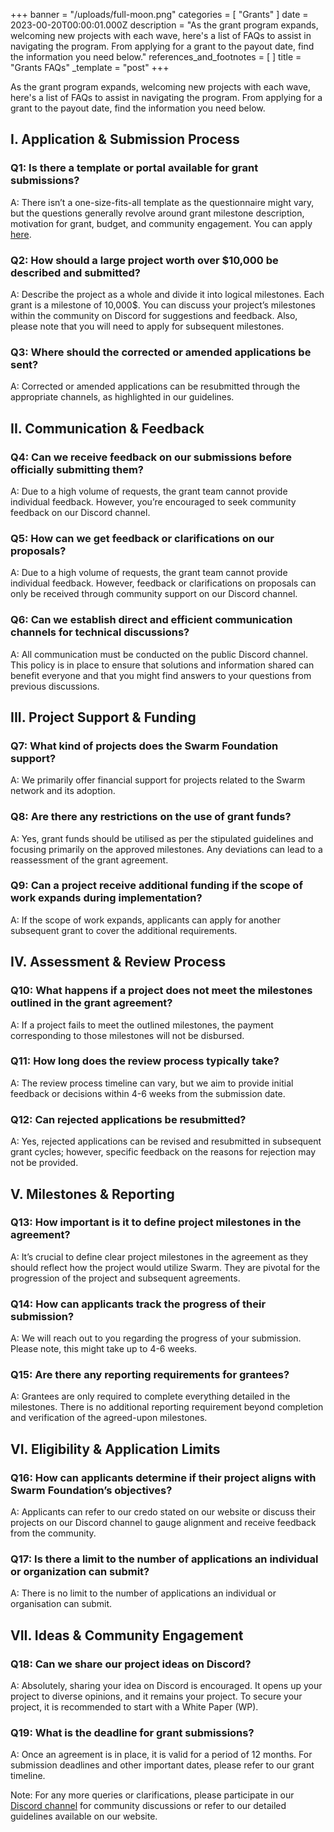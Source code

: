 +++
banner = "/uploads/full-moon.png"
categories = [ "Grants" ]
date = 2023-00-20T00:00:01.000Z
description = "As the grant program expands, welcoming new projects with each wave, here's a list of FAQs to assist in navigating the program. From applying for a grant to the payout date, find the information you need below."
references_and_footnotes = [ ]
title = "Grants FAQs"
_template = "post"
+++


As the grant program expands, welcoming new projects with each wave, here's a list of FAQs to assist in navigating the program. From applying for a grant to the payout date, find the information you need below. 

## I. Application & Submission Process
### Q1: Is there a template or portal available for grant submissions? 
A: There isn’t a one-size-fits-all template as the questionnaire might vary, but the questions generally revolve around grant milestone description, motivation for grant, budget, and community engagement. You can apply [here](https://my.ethswarm.org/grants). 

### Q2: How should a large project worth over $10,000 be described and submitted? 
A: Describe the project as a whole and divide it into logical milestones. Each grant is a milestone of 10,000$. You can discuss your project’s milestones within the community on Discord for suggestions and feedback. Also, please note that you will need to apply for subsequent milestones. 

### Q3: Where should the corrected or amended applications be sent? 
A: Corrected or amended applications can be resubmitted through the appropriate channels, as highlighted in our guidelines.

## II. Communication & Feedback
### Q4: Can we receive feedback on our submissions before officially submitting them? 
A: Due to a high volume of requests, the grant team cannot provide individual feedback. However, you’re encouraged to seek community feedback on our Discord channel.

### Q5: How can we get feedback or clarifications on our proposals? 
A: Due to a high volume of requests, the grant team cannot provide individual feedback. However, feedback or clarifications on proposals can only be received through community support on our Discord channel.

### Q6: Can we establish direct and efficient communication channels for technical discussions? 
A: All communication must be conducted on the public Discord channel. This policy is in place to ensure that solutions and information shared can benefit everyone and that you might find answers to your questions from previous discussions.

## III. Project Support & Funding
### Q7: What kind of projects does the Swarm Foundation support? 
A: We primarily offer financial support for projects related to the Swarm network and its adoption.

### Q8: Are there any restrictions on the use of grant funds? 
A: Yes, grant funds should be utilised as per the stipulated guidelines and focusing primarily on the approved milestones. Any deviations can lead to a reassessment of the grant agreement.

### Q9: Can a project receive additional funding if the scope of work expands during implementation? 
A: If the scope of work expands, applicants can apply for another subsequent grant to cover the additional requirements.

## IV. Assessment & Review Process
### Q10: What happens if a project does not meet the milestones outlined in the grant agreement? 
A: If a project fails to meet the outlined milestones, the payment corresponding to those milestones will not be disbursed.

### Q11: How long does the review process typically take? 
A: The review process timeline can vary, but we aim to provide initial feedback or decisions within  4-6 weeks from the submission date.

### Q12: Can rejected applications be resubmitted? 
A: Yes, rejected applications can be revised and resubmitted in subsequent grant cycles; however, specific feedback on the reasons for rejection may not be provided.

## V. Milestones & Reporting
### Q13: How important is it to define project milestones in the agreement? 
A: It’s crucial to define clear project milestones in the agreement as they should reflect how the project would utilize Swarm. They are pivotal for the progression of the project and subsequent agreements.

### Q14: How can applicants track the progress of their submission? 
A: We will reach out to you regarding the progress of your submission. Please note, this might take up to 4-6 weeks.

### Q15: Are there any reporting requirements for grantees? 
A: Grantees are only required to complete everything detailed in the milestones. There is no additional reporting requirement beyond completion and verification of the agreed-upon milestones.

## VI. Eligibility & Application Limits
### Q16: How can applicants determine if their project aligns with Swarm Foundation’s objectives?
A: Applicants can refer to our credo stated on our website or discuss their projects on our Discord channel to gauge alignment and receive feedback from the community.

### Q17: Is there a limit to the number of applications an individual or organization can submit? 
A: There is no limit to the number of applications an individual or organisation can submit.

## VII. Ideas & Community Engagement
### Q18: Can we share our project ideas on Discord? 
A: Absolutely, sharing your idea on Discord is encouraged. It opens up your project to diverse opinions, and it remains your project. To secure your project, it is recommended to start with a White Paper (WP).

### Q19: What is the deadline for grant submissions? 
A: Once an agreement is in place, it is valid for a period of 12 months. For submission deadlines and other important dates, please refer to our grant timeline.

Note:
For any more queries or clarifications, please participate in our [Discord channel](https://discord.ethswarm.org/) for community discussions or refer to our detailed guidelines available on our website.


